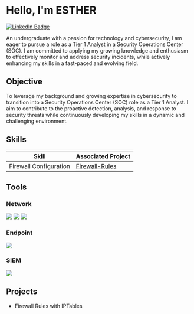 # Hello, I'm ESTHER
<a href="https://www.linkedin.com/in/esther-ogbudu-86b395315/" target="_blank">
  <img src="https://img.shields.io/badge/-LinkedIn-0072b1?style=for-the-badge&logo=linkedin&logoColor=white" alt="LinkedIn Badge"/>
</a>

An undergraduate with a passion for technology and cybersecurity, I am eager to pursue a role as a Tier 1 Analyst in a Security Operations Center (SOC). I am committed to applying my growing knowledge and enthusiasm to effectively monitor and address security incidents, while actively enhancing my skills in a fast-paced and evolving field.

## Objective
To leverage my background and growing expertise in cybersecurity to transition into a Security Operations Center (SOC) role as a Tier 1 Analyst. I aim to contribute to the proactive detection, analysis, and response to security threats while continuously developing my skills in a dynamic and challenging environment.

## Skills
| Skill                                         | Associated Project         |
|-----------------------------------------------|----------------------------|
| Firewall Configuration                        | <a href="https://github.com/esther552/Firewall-Rules">Firewall-Rules</a>|


## Tools
### Network
<div>
    <img src="https://img.shields.io/badge/-Wireshark-1679A7?&style=for-the-badge&logo=Wireshark&logoColor=white" />
    <img src="https://img.shields.io/badge/-Snort-FF6600?&style=for-the-badge&logo=snort&logoColor=white" />
    <img src="https://img.shields.io/badge/-Nmap-000000?&style=for-the-badge&logo=nmap&logoColor=white" />

</div>

### Endpoint
<div>
    <img src="https://img.shields.io/badge/-Microsoft_Defender_for_Endpoint-00A4EF?&style=for-the-badge&logo=Microsoft&logoColor=white" />
</div>

### SIEM
<div>
    <img src="https://img.shields.io/badge/-Splunk-000000?&style=for-the-badge&logo=Splunk&logoColor=white" />
</div>

</div>

## Projects
- Firewall Rules with IPTables
